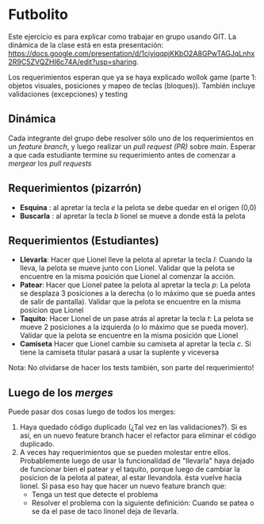 # Futbolito

Este ejercicio es para explicar como trabajar en grupo usando GIT. La dinámica de la clase
está en esta presentación: https://docs.google.com/presentation/d/1ciyiqqpjKKbO2A8GPwTAGJqLnhx2R9C5ZVQZHI6c74A/edit?usp=sharing.

Los requerimientos esperan que ya se haya explicado wollok game (parte 1: objetos visuales, posiciones y mapeo de teclas (bloques)). También incluye
validaciones (excepciones) y testing


## Dinámica

Cada integrante del grupo debe resolver sólo uno de los requerimientos en un 
*feature branch*, y luego realizar un *pull request (PR)* sobre *main*. Esperar a que 
cada estudiante termine su requerimiento antes de comenzar a *mergear* los *pull requests*

## Requerimientos (pizarrón)

- **Esquina** : al apretar la tecla *e* la pelota se debe quedar en el origen (0,0)
- **Buscarla** : al apretar la tecla *b* lionel se mueve a donde está la pelota


## Requerimientos (Estudiantes)
- **Llevarla**: Hacer que Lionel lleve la pelota al apretar la tecla *l*: Cuando la lleva, la pelota
se mueve junto con Lionel. Validar que la pelota se encuentre en la misma posición que Lionel al comenzar la acción.
- **Patear**: Hacer que Lionel patee la pelota al apretar la tecla *p*: La pelota se desplaza 3 posiciones
 a la derecha (o lo máximo que se pueda antes de salir de pantalla). 
 Validar que la pelota se encuentre en la misma posicion que Lionel
- **Taquito**: Hacer Lionel de un pase atrás al apretar la tecla *t*: La pelota se mueve 2 posiciones a la izquierda
(o lo máximo que se pueda mover). Validar que la pelota se encuentre en la misma posición que Lionel
- **Camiseta** Hacer que Lionel cambie su camiseta al apretar la tecla *c*. Si tiene la camiseta titular pasará a 
usar la suplente y viceversa

Nota: No olvidarse de hacer los tests también, son parte del requerimiento!

## Luego de los *merges*
Puede pasar dos cosas luego de todos los merges:
1) Haya quedado código duplicado (¿Tal vez en las validaciones?). Si es así, en un nuevo feature branch
hacer el refactor para eliminar el código duplicado.
2) A veces hay requerimientos que se pueden molestar entre ellos. Probablemente luego de usar
la funcionalidad de "llevarla" haya dejado de funcionar bien el patear y el taquito, 
porque luego de cambiar la posicion de la pelota al patear, al estar llevandola. ésta vuelve hacia lionel.
Si pasa eso hay que hacer un nuevo feature branch que:
	- Tenga un test que detecte el problema
	- Resolver el problema con la siguiente definición: Cuando se patea o se da el pase
de taco linonel deja de llevarla.


   


